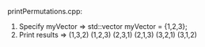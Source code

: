printPermutations.cpp:
1. Specify myVector => std::vector<int> myVector = {1,2,3};
2. Print results => (1,3,2) (1,2,3) (2,3,1) (2,1,3) (3,2,1) (3,1,2)